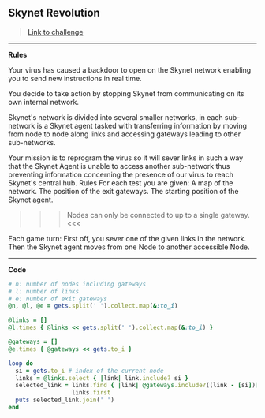## Skynet Revolution

> [Link to challenge](https://www.codingame.com/ide/puzzle/skynet-revolution-episode-1)

---

**Rules**

Your virus has caused a backdoor to open on the Skynet network enabling you to send new instructions in real time.

You decide to take action by stopping Skynet from communicating on its own internal network.

Skynet's network is divided into several smaller networks, in each sub-network is a Skynet agent tasked with transferring information by moving from node to node along links and accessing gateways leading to other sub-networks.

Your mission is to reprogram the virus so it will sever links in such a way that the Skynet Agent is unable to access another sub-network thus preventing information concerning the presence of our virus to reach Skynet's central hub.
 	Rules
For each test you are given:
A map of the network.
The position of the exit gateways.
The starting position of the Skynet agent.
>>> Nodes can only be connected to up to a single gateway. <<<

Each game turn:
First off, you sever one of the given links in the network.
Then the Skynet agent moves from one Node to another accessible Node.

---

**Code**

```ruby
# n: number of nodes including gateways
# l: number of links
# e: number of exit gateways
@n, @l, @e = gets.split(' ').collect.map(&:to_i)

@links = []
@l.times { @links << gets.split(' ').collect.map(&:to_i) }

@gateways = []
@e.times { @gateways << gets.to_i }

loop do
  si = gets.to_i # index of the current node
  links = @links.select { |link| link.include? si }
  selected_link = links.find { |link| @gateways.include?((link - [si])[0]) } ||
                  links.first
  puts selected_link.join(' ')
end
```
